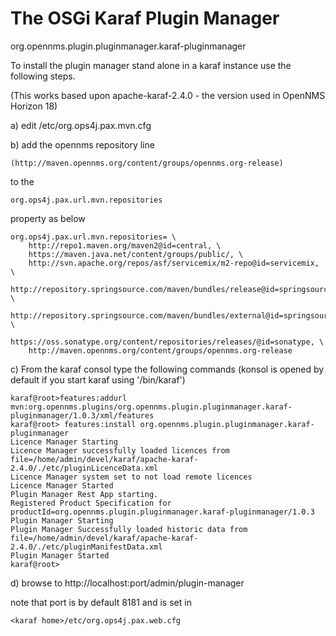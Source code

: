 # The OSGi Karaf Plugin Manager  
org.opennms.plugin.pluginmanager.karaf-pluginmanager

To install the plugin manager stand alone in a karaf instance use the following steps.

(This works based upon apache-karaf-2.4.0 - the version used in OpenNMS Horizon 18)

a) edit <karaf home>/etc/org.ops4j.pax.mvn.cfg

b)  add the opennms repository line
~~~~
(http://maven.opennms.org/content/groups/opennms.org-release)
~~~~
to the 
~~~~
org.ops4j.pax.url.mvn.repositories
~~~~
property as below

~~~~
org.ops4j.pax.url.mvn.repositories= \
    http://repo1.maven.org/maven2@id=central, \
    https://maven.java.net/content/groups/public/, \
    http://svn.apache.org/repos/asf/servicemix/m2-repo@id=servicemix, \
    http://repository.springsource.com/maven/bundles/release@id=springsource.release, \
    http://repository.springsource.com/maven/bundles/external@id=springsource.external, \
    https://oss.sonatype.org/content/repositories/releases/@id=sonatype, \
    http://maven.opennms.org/content/groups/opennms.org-release
~~~~

c) From the karaf consol type the following commands
(konsol is opened by default if you start karaf using '<karaf home>/bin/karaf')

~~~~
karaf@root>features:addurl mvn:org.opennms.plugins/org.opennms.plugin.pluginmanager.karaf-pluginmanager/1.0.3/xml/features
karaf@root> features:install org.opennms.plugin.pluginmanager.karaf-pluginmanager
Licence Manager Starting
Licence Manager successfully loaded licences from file=/home/admin/devel/karaf/apache-karaf-2.4.0/./etc/pluginLicenceData.xml
Licence Manager system set to not load remote licences
Licence Manager Started
Plugin Manager Rest App starting.
Registered Product Specification for productId=org.opennms.plugin.pluginmanager.karaf-pluginmanager/1.0.3
Plugin Manager Starting
Plugin Manager Successfully loaded historic data from file=/home/admin/devel/karaf/apache-karaf-2.4.0/./etc/pluginManifestData.xml
Plugin Manager Started
karaf@root> 
~~~~

d) browse to http://localhost:port/admin/plugin-manager

note that port is by default 8181 and is set in 
~~~~
<karaf home>/etc/org.ops4j.pax.web.cfg
~~~~
